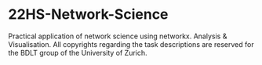 # 22HS-Network-Science
Practical application of network science using networkx.
Analysis & Visualisation.
All copyrights regarding the task descriptions are reserved for the BDLT group of the University of Zurich.
